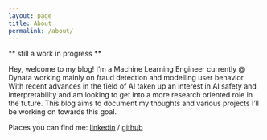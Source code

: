 ```yaml
---
layout: page
title: About
permalink: /about/
---
```


** still a work in progress **

Hey, welcome to my blog! I’m a Machine Learning Engineer currently @ Dynata working mainly on fraud detection and modelling user behavior. With recent advances in the field of AI taken up an interest in AI safety and interpretability and am looking to get into a more research oriented role in the future. This blog aims to document my thoughts and various projects I’ll be working on towards this goal.

Places you can find me:
[linkedin](https://www.linkedin.com/in/gregory-eales/) /
[github](https://github.com/Gregory-Eales)

